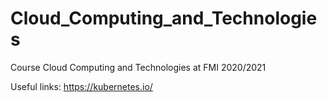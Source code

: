 # Cloud_Computing_and_Technologies
Course Cloud Computing and Technologies at FMI 2020/2021

Useful links: https://kubernetes.io/
